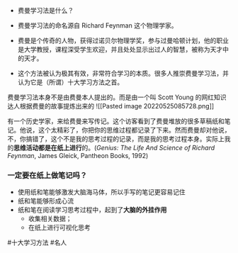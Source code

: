 - 费曼学习法是什么？

-   费曼学习法的命名源自 Richard Feynman 这个物理学家。
-   费曼是个传奇的人物，获得过诺贝尔物理学奖，参与过曼哈顿计划，他的职业是大学教授，课程深受学生欢迎，并且处处显示出过人的智慧，被称为天才中的天才。
-   这个方法被认为极其有效，非常符合学习的本质。很多人推崇费曼学习法，并认为它是（所谓）十大学习方法之首。




费曼学习法本身不是由费曼本人提出的。而是由一个叫 Scott Young 的网红知识达人根据费曼的故事提炼出来的
![[Pasted image 20220525085728.png]]



有一个历史学家，来给费曼来写传记。这个访客看到了费曼堆放的很多草稿纸和笔记。他说，这个太精彩了，你把你的思维过程都记录了下来。然而费曼却对他说，不，你搞错了，这个不是我的思考过程的记录，而是我的思考过程本身。实际上我的**思维活动都是在纸上进行**的。(_Genius: The Life And Science of Richard Feynman_, James Gleick, Pantheon Books, 1992)


### 一定要在纸上做笔记吗？


- 使用纸和笔能够激发大脑海马体，所以手写的笔记更容易记住
- 纸和笔能够形成心流
- 纸和笔在阅读学习思考过程中，起到了**大脑的外挂作用**
	- 收集相关数据；
	- 在纸上进行可视化思考



































#十大学习方法 #名人